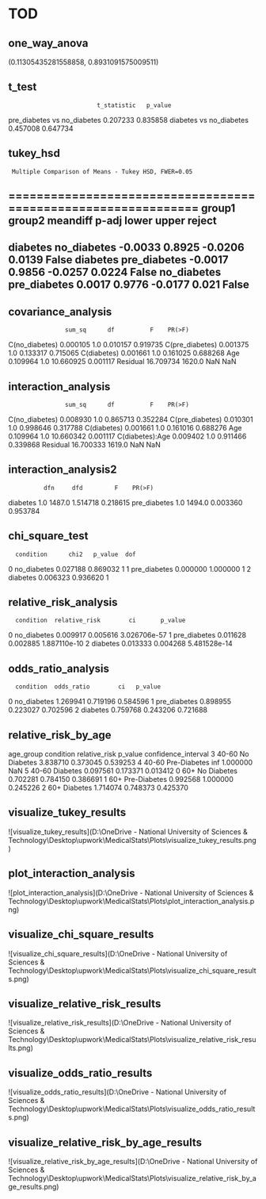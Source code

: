 # TOD

## one_way_anova

(0.11305435281558858, 0.8931091575009511)

## t_test

                             t_statistic   p_value
pre_diabetes vs no_diabetes     0.207233  0.835858
diabetes vs no_diabetes         0.457008  0.647734

## tukey_hsd

     Multiple Comparison of Means - Tukey HSD, FWER=0.05      
==============================================================
   group1      group2    meandiff p-adj   lower  upper  reject
--------------------------------------------------------------
   diabetes  no_diabetes  -0.0033 0.8925 -0.0206 0.0139  False
   diabetes pre_diabetes  -0.0017 0.9856 -0.0257 0.0224  False
no_diabetes pre_diabetes   0.0017 0.9776 -0.0177  0.021  False
--------------------------------------------------------------

## covariance_analysis

                    sum_sq      df          F    PR(>F)
C(no_diabetes)    0.000105     1.0   0.010157  0.919735
C(pre_diabetes)   0.001375     1.0   0.133317  0.715065
C(diabetes)       0.001661     1.0   0.161025  0.688268
Age               0.109964     1.0  10.660925  0.001117
Residual         16.709734  1620.0        NaN       NaN

## interaction_analysis

                    sum_sq      df          F    PR(>F)
C(no_diabetes)    0.008930     1.0   0.865713  0.352284
C(pre_diabetes)   0.010301     1.0   0.998646  0.317788
C(diabetes)       0.001661     1.0   0.161016  0.688276
Age               0.109964     1.0  10.660342  0.001117
C(diabetes):Age   0.009402     1.0   0.911466  0.339868
Residual         16.700333  1619.0        NaN       NaN

## interaction_analysis2

              dfn     dfd         F    PR(>F)
diabetes      1.0  1487.0  1.514718  0.218615
pre_diabetes  1.0  1494.0  0.003360  0.953784

## chi_square_test

      condition      chi2   p_value  dof
0   no_diabetes  0.027188  0.869032    1
1  pre_diabetes  0.000000  1.000000    1
2      diabetes  0.006323  0.936620    1

## relative_risk_analysis

      condition  relative_risk        ci       p_value
0   no_diabetes       0.009917  0.005616  3.026706e-57
1  pre_diabetes       0.011628  0.002885  1.887110e-10
2      diabetes       0.013333  0.004268  5.481528e-14

## odds_ratio_analysis

      condition  odds_ratio        ci   p_value
0   no_diabetes    1.269941  0.719196  0.584596
1  pre_diabetes    0.898955  0.223027  0.702596
2      diabetes    0.759768  0.243206  0.721688

## relative_risk_by_age

  age_group     condition  relative_risk   p_value  confidence_interval
3     40-60   No Diabetes       3.838710  0.373045             0.539253
4     40-60  Pre-Diabetes            inf  1.000000                  NaN
5     40-60      Diabetes       0.097561  0.173371             0.013412
0       60+   No Diabetes       0.702281  0.784150             0.386691
1       60+  Pre-Diabetes       0.992568  1.000000             0.245226
2       60+      Diabetes       1.714074  0.748373             0.425370

## visualize_tukey_results

![visualize_tukey_results](D:\OneDrive - National University of Sciences & Technology\Desktop\upwork\MedicalStats\Plots\visualize_tukey_results.png)

## plot_interaction_analysis

![plot_interaction_analysis](D:\OneDrive - National University of Sciences & Technology\Desktop\upwork\MedicalStats\Plots\plot_interaction_analysis.png)

## visualize_chi_square_results

![visualize_chi_square_results](D:\OneDrive - National University of Sciences & Technology\Desktop\upwork\MedicalStats\Plots\visualize_chi_square_results.png)

## visualize_relative_risk_results

![visualize_relative_risk_results](D:\OneDrive - National University of Sciences & Technology\Desktop\upwork\MedicalStats\Plots\visualize_relative_risk_results.png)

## visualize_odds_ratio_results

![visualize_odds_ratio_results](D:\OneDrive - National University of Sciences & Technology\Desktop\upwork\MedicalStats\Plots\visualize_odds_ratio_results.png)

## visualize_relative_risk_by_age_results

![visualize_relative_risk_by_age_results](D:\OneDrive - National University of Sciences & Technology\Desktop\upwork\MedicalStats\Plots\visualize_relative_risk_by_age_results.png)

